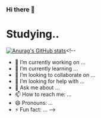 ### Hi there 👋


# Studying..




[![Anurag's GitHub stats](https://github-readme-stats.vercel.app/api?leewooseong=anuraghazra)](https://github.com/anuraghazra/github-readme-stats)<!--



- 🔭 I’m currently working on ...
- 🌱 I’m currently learning ...
- 👯 I’m looking to collaborate on ...
- 🤔 I’m looking for help with ...
- 💬 Ask me about ...
- 📫 How to reach me: ...
- 😄 Pronouns: ...
- ⚡ Fun fact: ...
-->
